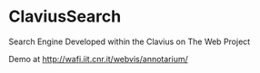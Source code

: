 # ClaviusSearch
Search Engine Developed within the Clavius on The Web Project

Demo at http://wafi.iit.cnr.it/webvis/annotarium/
